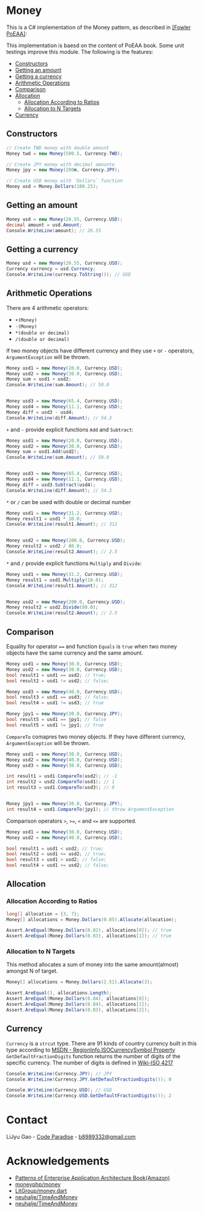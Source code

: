 # Money

This is a C# implementation of the Money pattern, as described in
[\[Fowler PoEAA\]](https://martinfowler.com/books/eaa.html):


This implementation is baesd on the content of PoEAA book. Some unit testings improve this module. The following is the features:

* [Constructors](#constructors)
* [Getting an amount](#getting-an-amount)
* [Getting a currency](#getting-a-currency)
* [Arithmetic Operations](#arithmetic-operations)
* [Comparison](#comparison)
* [Allocation](#allocation)
  * [Allocation According to Ratios](#allocation-according-to-ratios)
  * [Allocation to N Targets](#allocation-to-n-targets)
* [Currency](#currency)

## Constructors

```csharp
// Create TWD money with double amount
Money twd = new Money(500.5, Currency.TWD);

// Create JPY money with decimal amounto
Money jpy = new Money(200m, Currency.JPY);

// Create USD money with `Dollars` function
Money usd = Money.Dollars(100.25);

```

## Getting an amount

```csharp
Money usd = new Money(26.55, Currency.USD);
decimal amount = usd.Amount;
Console.WriteLine(amount); // 26.55
```

## Getting a currency

```csharp
Money usd = new Money(26.55, Currency.USD);
Currency currency = usd.Currency;
Console.WriteLine(currency.ToString()); // USD
```

## Arithmetic Operations

There are 4 arithmetic operators:

* `+(Money)`
* `-(Money)`
* `*(double or decimal)`
* `/(double or decimal)`

If two money objects have different currency and they use `+` or `-` operators, `ArgumentException` will be thrown.

```csharp
Money usd1 = new Money(20.0, Currency.USD);
Money usd2 = new Money(30.0, Currency.USD);
Money sum = usd1 + usd2;
Console.WriteLine(sum.Amount); // 50.0


Money usd3 = new Money(65.4, Currency.USD);
Money usd4 = new Money(11.1, Currency.USD);
Money diff = usd3 - usd4;
Console.WriteLine(diff.Amount); // 54.3
```

`+` and `-` provide explicit functions `Add` and `Subtract`:
 
```csharp
Money usd1 = new Money(20.0, Currency.USD);
Money usd2 = new Money(30.0, Currency.USD);
Money sum = usd1.Add(usd2);
Console.WriteLine(sum.Amount); // 50.0


Money usd3 = new Money(65.4, Currency.USD);
Money usd4 = new Money(11.1, Currency.USD);
Money diff = usd3.Subtract(usd4);
Console.WriteLine(diff.Amount); // 54.3
```

`*` or `/` can be used with double or decimal number

```csharp
Money usd1 = new Money(31.2, Currency.USD);
Money result1 = usd1 * 10.0;
Console.WriteLine(result1.Amount); // 312


Money usd2 = new Money(200.0, Currency.USD);
Money result2 = usd2 / 80.0;
Console.WriteLine(result2.Amount); // 2.5
```

`*` and `/` provide explicit functions `Multiply` and `Divide`:

```csharp
Money usd1 = new Money(31.2, Currency.USD);
Money result1 = usd1.Multiply(10.0);
Console.WriteLine(result1.Amount); // 312


Money usd2 = new Money(200.0, Currency.USD);
Money result2 = usd2.Divide(80.0);
Console.WriteLine(result2.Amount); // 2.5
```

## Comparison

Equality for operator `==` and function `Equals` is `true` when two money objects have the same currency and the same amount. 

```csharp
Money usd1 = new Money(30.0, Currency.USD);
Money usd2 = new Money(30.0, Currency.USD);
bool result1 = usd1 == usd2; // true;
bool result2 = usd1 != usd2; // false;

Money usd3 = new Money(40.0, Currency.USD);
bool result3 = usd1 == usd3; // false;
bool result4 = usd1 != usd3; // true

Money jpy1 = new Money(30.0, Currency.JPY);
bool result5 = usd1 == jpy1; // false
bool result5 = usd1 != jpy1; // true
```

`CompareTo` comapres two money objects. If they have different currency, `ArgumentException` will be thrown.

```csharp
Money usd1 = new Money(30.0, Currency.USD);
Money usd2 = new Money(40.0, Currency.USD);
Money usd3 = new Money(30.0, Currency.USD);

int result1 = usd1.CompareTo(usd2); // -1
int result2 = usd2.CompareTo(usd1); // 1
int result3 = usd1.CompareTo(usd3); // 0


Money jpy1 = new Money(30.0, Currency.JPY);
int result4 = usd1.CompareTo(jpy1); // throw ArgumentException
```

Comparison operators `>`, `>=`, `<` and `<=` are supported.

```csharp
Money usd1 = new Money(30.0, Currency.USD);
Money usd2 = new Money(40.0, Currency.USD);

bool result1 = usd1 < usd2; // true;
bool result2 = usd1 <= usd2; // true;
bool result3 = usd1 > usd2; // false;
bool result4 = usd1 >= usd2; // false;

```

## Allocation

### Allocation According to Ratios


```csharp
long[] allocation = {3, 7};
Money[] allocations = Money.Dollars(0.05).Allocate(allocation);

Assert.AreEqual(Money.Dollars(0.02), allocations[0]); // true
Assert.AreEqual(Money.Dollars(0.03), allocations[1]); // true
```

### Allocation to N Targets

This method allocates a sum of money into the same amount(almost) amongst N of target.

```csharp
Money[] allocations = Money.Dollars(2.51).Allocate(3);

Assert.AreEqual(3, allocations.Length);
Assert.AreEqual(Money.Dollars(0.84), allocations[0]);
Assert.AreEqual(Money.Dollars(0.84), allocations[1]);
Assert.AreEqual(Money.Dollars(0.83), allocations[2]);
```

## Currency

`Currency` is a `strcut` type. There are 91 kinds of country currency built in this type according to [MSDN - RegionInfo.ISOCurrencySymbol Property](https://docs.microsoft.com/en-us/dotnet/api/system.globalization.regioninfo.isocurrencysymbol?view=net-5.0)
`GetDefaultFractionDigits` function returns the number of digits of the specific currency. The number of digits is defined in [Wiki-ISO 4217](https://en.wikipedia.org/wiki/ISO_4217)

```csharp
Console.WriteLine(Currency.JPY); // JPY
Console.WriteLine(Currency.JPY.GetDefaultFractionDigits()); 0

Console.WriteLine(Currency.USD); // USD
Console.WriteLine(Currency.USD.GetDefaultFractionDigits()); 2
```


# Contact

LiJyu Gao - [Code Paradise](http://glj8989332.blogspot.com/) - b8989332@gmail.com


# Acknowledgements
* [Patterns of Enterprise Application Architecture Book(Amazon)](https://www.amazon.com/Patterns-Enterprise-Application-Architecture-Martin/dp/0321127420?&linkCode=ll1&tag=&linkId=cbd977b2fdd864da1d4d9ad1c5432151&language=zh_TW&ref_=as_li_ss_tl)
* [moneyphp/money](https://github.com/moneyphp/money)
* [LitGroup/money.dart](https://github.com/LitGroup/money.dart)
* [neuhalje/TimeAndMoney](https://github.com/neuhalje/TimeAndMoney)
* [neuhalje/TimeAndMoney](https://github.com/neuhalje/TimeAndMoney)
